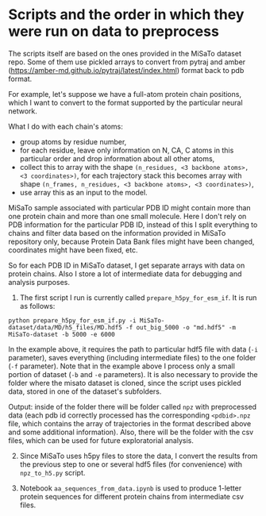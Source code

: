 # Scripts and the order in which they were run on data to preprocess

The scripts itself are based on the ones provided in the MiSaTo dataset repo. Some of them use pickled arrays to convert from pytraj and amber (https://amber-md.github.io/pytraj/latest/index.html) format back to pdb format.

For example, let's suppose we have a full-atom protein chain positions, which I want to convert to the format supported by the particular neural network. 

What I do with each chain's atoms:
- group atoms by residue number,
- for each residue, leave only information on N, CA, C atoms in this particular order and drop information about all other atoms,
- collect this to array with the shape `(n_residues, <3 backbone atoms>, <3 coordinates>)`, for each trajectory stack this becomes array with shape `(n_frames, n_residues, <3 backbone atoms>, <3 coordinates>)`,
- use array this as an input to the model.

MiSaTo sample associated with particular PDB ID might contain more than one protein chain and more than one small molecule. Here I don't rely on PDB information for the particular PDB ID, instead of this I split everything to chains and filter data based on the information provided in MiSaTo repository only, because Protein Data Bank files might have been changed, coordinates might have been fixed, etc.

So for each PDB ID in MiSaTo dataset, I get separate arrays with data on protein chains. Also I store a lot of intermediate data for debugging and analysis purposes.

1. The first script I run is currently called `prepare_h5py_for_esm_if`. It is run as follows:

```
python prepare_h5py_for_esm_if.py -i MiSaTo-dataset/data/MD/h5_files/MD.hdf5 -f out_big_5000 -o "md.hdf5" -m MiSaTo-dataset -b 5000 -e 6000
```
In the example above, it requires the path to particular hdf5 file with data (`-i` parameter), saves everything (including intermediate files) to the one folder (`-f` parameter). Note that in the example above I process only a small portion of dataset (`-b` and `-e` parameters). It is also necessary to provide the folder where the misato dataset is cloned, since the script uses pickled data, stored in one of the dataset's subfolders.

Output: inside of the folder there will be folder called `npz` with preprocessed data (each pdb id correctly processed has the corresponding `<pdbid>.npz` file, which contains the array of trajectories in the format described above and some additional information). Also, there will be the folder with the csv files, which can be used for future exploratorial analysis.

2. Since MiSaTo uses h5py files to store the data, I convert the results from the previous step to one or several hdf5 files (for convenience) with `npz_to_h5.py` script.


3. Notebook `aa_sequences_from_data.ipynb` is used to produce 1-letter protein sequences for different protein chains from intermediate csv files.